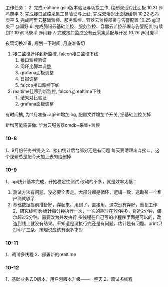 工作任务：
2. 完成realtime gslb版本验证与切换工作, 绘制双活对比面板  10.31 @冯庚平
3. 完成接口监控采集工具验证与上线, 完成双活对比面板绘制 10.22 @冯庚平
5. 完成阿里云基础监控、服务监控、容器云监控部署与告警配置  10.25 @冯庚平 @闫野
6. 完成腾讯云基础监控、服务监控、容器云监控部署与告警配置  持续到11.10 @冯庚平 @闫野
7. 完成接口监控公有云采集适配与开发 10.26 @冯庚平

夜莺切换准备, 规划一下时间, 月底准备切
1. 接口监控迁移到新监控, falcon接口监控下线 
   1. 接口监控验证
   2. 同环比脚本调整
   3. grafana面板调整
   4. 日报调整
   5. falcon接口监控下线
2. realtime迁移到新监控, falcon老realtime下线
   1. 结果对比验证
   2. grafana面板调整


有时间搞, 为11月准备:
agent增加log, 配置文件增加个开关, 把基础监控关掉

新增可能需要做:
华为云服务器cmdb+采集+监控

### 10-8
1、9月份任务书提交
2、接口统计后台部分还是有问题
每天要清理废弃接口，这个逻辑总是把今天加上去的给删掉

### 10-9
1、api统计基本完成，开始稳定性测试
改动的不多，就是效率太低：
1. 测试方法有问题。没必要全表走。大部分都是循环，逻辑一致，选取某一个租户测就够了
2. 基础数据提前准备好，存起来。用到了，直接用。这次没有存好，重复工作
2、研究线程池
统计每分钟执行一次，一次的耗时在1分钟多，将近2分钟，偶尔超过2分钟。需要改为并发执行
多线程在自己写的小程序里面是可以的，改造到线上就没有结果。不知道是没执行完还是有问题，估计是有问题。print只打印了三条，按理说应该有很多才对

### 10-11
1、调试多线程
2、部署新的realtime

### 10-12
1、基础业务去O版本，用户包版本升级——一整天
2、调试多线程
